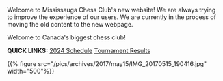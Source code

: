---
---

Welcome to Mississauga Chess Club's new website! We are always trying to improve the experience of our users. We are currently in the process of moving the old content to the new webpage.

Welcome to Canada's biggest chess club!

**QUICK LINKS:** [2024 Schedule](/schedule/) [Tournament Results](/events)

{{% figure src="/pics/archives/2017/may15/IMG_20170515_190416.jpg" width="500"%}}